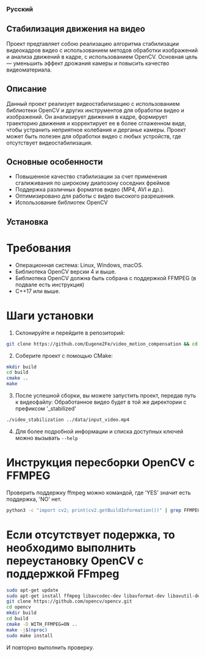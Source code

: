 ### Русский

## Стабилизация движения на видео

Проект предтавляет собою реализацию алгоритма стабилизации видеокадров видео с использованием методов обработки изображений и анализа движений в кадре, с использованием OpenCV. Основная цель — уменьшить эффект дрожания камеры и повысить качество видеоматериала.

## Описание

Данный проект реализует видеостабилизацию с использованием библиотеки OpenCV и других инструментов для обработки видео и изображений. Он анализирует движения в кадре, формирует траекторию движения и корректирует ее в более сглаженном виде, чтобы устранить неприятное колебания и дерганье камеры. Проект может быть полезен для обработки видео с любых устройств, где отсутствует видеостабилизация.

## Основные особенности

* Повышенное качество стабилизации за счет применения сгалиживания по широкому диапозону соседних фреймов
* Поддержка различных форматов видео (MP4, AVI и др.).
* Оптимизировано для работы с видео высокого разрешения.
* Использование библиотек OpenCV

## Установка

# Требования

* Операционная система: Linux, Windows, macOS.
* Библиотека OpenCV версии 4 и выше.
* Библиотека OpenCV должна быть собрана с поддержкой FFMPEG (в подвале есть инструкция)
* C++17 или выше.

# Шаги установки
1. Склонируйте и перейдите в репозиторий:

```sh
git clone https://github.com/Eugene2Fe/video_motion_compensation && cd video_motion_compensation
```

2. Соберите проект с помощью CMake:
```sh
mkdir build
cd build
cmake ..
make
```
3. После успешной сборки, вы можете запустить проект, передав путь к видеофайлу:
Обработанное видео будет в той же директории с префиксом '_stabilized'
```sh
./video_stabilization ../data/input_video.mp4
```
4. Для более подробной информации и списка доступных ключей можно вызывать ```--help```


# Инструкция пересборки OpenCV с FFMPEG
Проверить поддержку ffmpeg можно командой, где 'YES' значит есть поддержка, 'NO' нет.
```sh
python3 -c "import cv2; print(cv2.getBuildInformation())" | grep FFMPEG
```
# Если отсутствует подержка, то необходимо выполнить переустановку OpenCV c поддержкой FFmpeg
```sh
sudo apt-get update
sudo apt-get install ffmpeg libavcodec-dev libavformat-dev libavutil-dev
git clone https://github.com/opencv/opencv.git
cd opencv
mkdir build
cd build
cmake -D WITH_FFMPEG=ON ..
make -j$(nproc)
sudo make install
```
И повторно выполнить проверку.